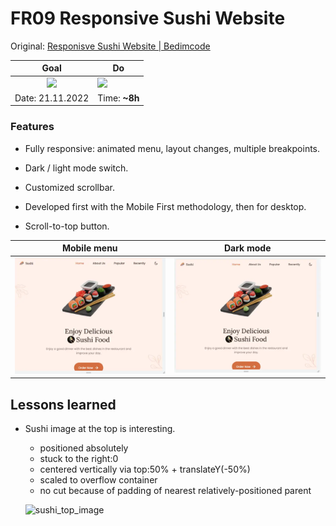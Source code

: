# FR09 Responsive Sushi Website

Original: [Responisve Sushi Website | Bedimcode](https://youtu.be/HW1zt2EPMqY)

|                       Goal                       | Do                                               |
| :----------------------------------------------: | ------------------------------------------------ |
| <img src="doc/design.png" style="width:300px" /> | <img src="doc/result.png" style="width:300px" /> |
|                 Date: 21.11.2022                 | Time: **~8h**                                    |



### Features

- Fully responsive: animated menu, layout changes, multiple breakpoints.

- Dark / light mode switch.

- Customized scrollbar.
- Developed first with the Mobile First methodology, then for desktop.
- Scroll-to-top button.

| Mobile menu            | Dark mode               |
| ---------------------- | ----------------------- |
| ![](doc/top_menu.webp) | ![](doc/dark_mode.webp) |



## Lessons learned

* Sushi image at the top is interesting.

  * positioned absolutely
  * stuck to the right:0
  * centered vertically via top:50% + translateY(-50%)
  * scaled to overflow container
  * no cut because of padding of nearest relatively-positioned parent

  ![sushi_top_image](doc/sushi_top_image.gif)